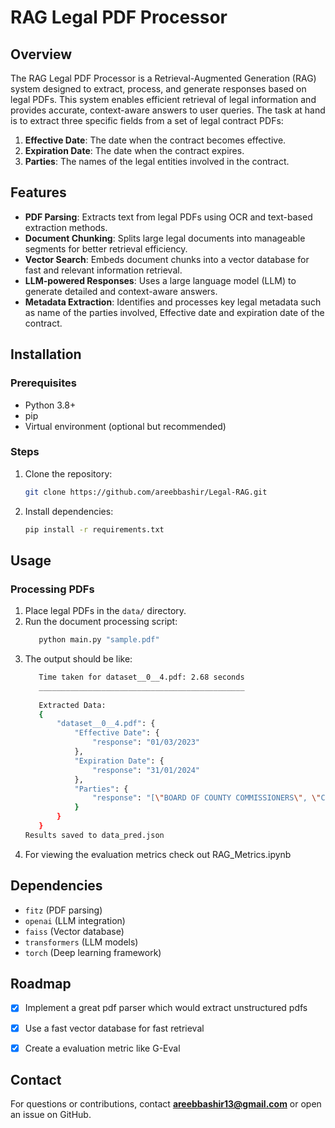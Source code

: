 #  RAG Legal PDF Processor

## Overview
The RAG Legal PDF Processor is a Retrieval-Augmented Generation (RAG) system designed to extract, process, and generate responses based on legal PDFs. This system enables efficient retrieval of legal information and provides accurate, context-aware answers to user queries.
The task at hand is to extract three specific fields from a set of legal contract PDFs:
1.	**Effective Date**: The date when the contract becomes effective.
2.	**Expiration Date**: The date when the contract expires.
3.	**Parties**: The names of the legal entities involved in the contract.


## Features
- **PDF Parsing**: Extracts text from legal PDFs using OCR and text-based extraction methods.
- **Document Chunking**: Splits large legal documents into manageable segments for better retrieval efficiency.
- **Vector Search**: Embeds document chunks into a vector database for fast and relevant information retrieval.
- **LLM-powered Responses**: Uses a large language model (LLM) to generate detailed and context-aware answers.
- **Metadata Extraction**: Identifies and processes key legal metadata such as name of the parties involved, Effective date and expiration date of the contract.

## Installation
### Prerequisites
- Python 3.8+
- pip
- Virtual environment (optional but recommended)

### Steps
1. Clone the repository:
   ```sh
   git clone https://github.com/areebbashir/Legal-RAG.git
   ```
2. Install dependencies:
   ```sh
   pip install -r requirements.txt
   ```

## Usage
### Processing PDFs
1. Place legal PDFs in the `data/` directory.
2. Run the document processing script:
   ```sh
      python main.py "sample.pdf"
   ```
3. The output should be like:
   ```sh
      Time taken for dataset__0__4.pdf: 2.68 seconds
      ______________________________________________
      
      Extracted Data:
      {
          "dataset__0__4.pdf": {
              "Effective Date": {
                  "response": "01/03/2023"
              },
              "Expiration Date": {
                  "response": "31/01/2024"
              },
              "Parties": {
                  "response": "[\"BOARD OF COUNTY COMMISSIONERS\", \"CONSULTANT\"]"
              }
          }
      }
   Results saved to data_pred.json
   ```
4. For viewing the evaluation metrics check out RAG_Metrics.ipynb


## Dependencies
- `fitz` (PDF parsing)
- `openai` (LLM integration)
- `faiss` (Vector database)
- `transformers` (LLM models)
- `torch` (Deep learning framework)

## Roadmap
- [x] Implement a great pdf parser which would extract unstructured pdfs
- [x] Use a fast vector database for fast retrieval
- [x] Create a evaluation metric like G-Eval


## Contact
For questions or contributions, contact **areebbashir13@gmail.com** or open an issue on GitHub.


